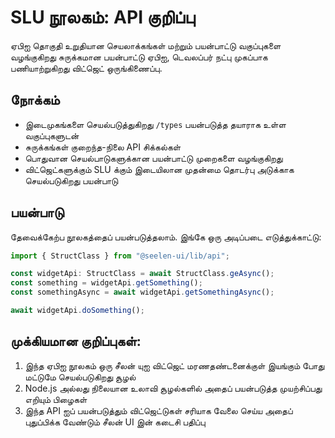 # **SLU நூலகம்: API குறிப்பு**

ஏபிஐ தொகுதி உறுதியான செயலாக்கங்கள் மற்றும் பயன்பாட்டு வகுப்புகளை வழங்குகிறது சுருக்கமான
பயன்பாட்டு ஏபிஐ, டெவலப்பர் நட்பு முகப்பாக பணியாற்றுகிறது விட்ஜெட் ஒருங்கிணைப்பு.

## **நோக்கம்**

- இடைமுகங்களை செயல்படுத்துகிறது `/types` பயன்படுத்த தயாராக உள்ள வகுப்புகளுடன்
- சுருக்கங்கள் குறைந்த-நிலை API சிக்கல்கள்
- பொதுவான செயல்பாடுகளுக்கான பயன்பாட்டு முறைகளை வழங்குகிறது
- விட்ஜெட்களுக்கும் SLU க்கும் இடையிலான முதன்மை தொடர்பு அடுக்காக செயல்படுகிறது பயன்பாடு

## **பயன்பாடு**

தேவைக்கேற்ப நூலகத்தைப் பயன்படுத்தலாம். இங்கே ஒரு அடிப்படை எடுத்துக்காட்டு:

```ts
import { StructClass } from "@seelen-ui/lib/api";

const widgetApi: StructClass = await StructClass.geAsync();
const something = widgetApi.getSomething();
const somethingAsync = await widgetApi.getSomethingAsync();

await widgetApi.doSomething();
```

## **முக்கியமான குறிப்புகள்:**

1. இந்த ஏபிஐ நூலகம் ஒரு சீலன் யுஐ விட்ஜெட் மரணதண்டனைக்குள் இயங்கும் போது மட்டுமே
   செயல்படுகிறது சூழல்
2. Node.js அல்லது நிலையான உலாவி சூழல்களில் அதைப் பயன்படுத்த முயற்சிப்பது எறியும் பிழைகள்
3. இந்த API ஐப் பயன்படுத்தும் விட்ஜெட்டுகள் சரியாக வேலை செய்ய அதைப் புதுப்பிக்க வேண்டும் சீலன் UI
   இன் கடைசி பதிப்பு
